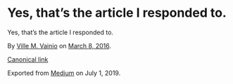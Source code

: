# Yes, that’s the article I responded to.

Yes, that’s the article I responded to.

By [Ville M. Vainio](https://medium.com/@vivainio) on [March 8, 2016](https://medium.com/p/7ce4e6ed0725).

[Canonical link](https://medium.com/@vivainio/yes-that-s-the-article-i-responded-to-7ce4e6ed0725)

Exported from [Medium](https://medium.com) on July 1, 2019.